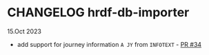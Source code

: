 # CHANGELOG hrdf-db-importer

15.Oct 2023
- add support for journey information `A JY` from `INFOTEXT` - [PR #34](https://github.com/openTdataCH/OJP-Showcase/pull/34)

